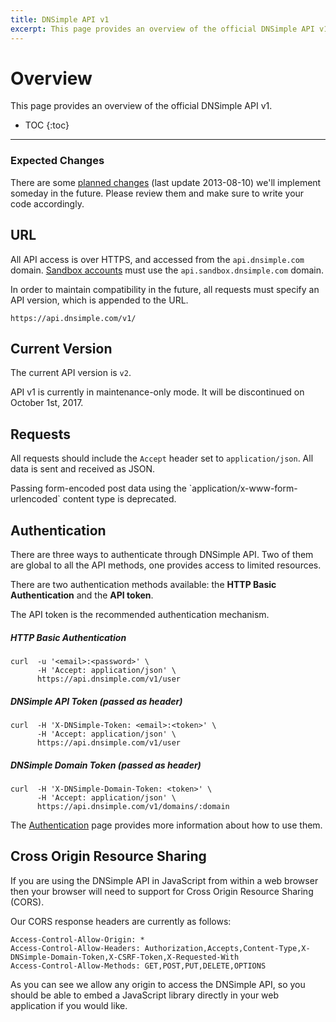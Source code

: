 ```yaml
---
title: DNSimple API v1
excerpt: This page provides an overview of the official DNSimple API v1.
---
```


# Overview

This page provides an overview of the official DNSimple API v1.

* TOC
{:toc}

---

### Expected Changes

There are some [planned changes](/v1/planned-changes/) (last update 2013-08-10) we'll implement someday in the future. Please review them and make sure to write your code accordingly.


## URL

All API access is over HTTPS, and accessed from the `api.dnsimple.com` domain. [Sandbox accounts](/sandbox/) must use the `api.sandbox.dnsimple.com` domain.

In order to maintain compatibility in the future, all requests must specify an API version, which is appended to the URL.

    https://api.dnsimple.com/v1/


## Current Version

The current API version is `v2`.

API v1 is currently in maintenance-only mode. It will be discontinued on October 1st, 2017.


## Requests

All requests should include the `Accept` header set to `application/json`. All data is sent and received as JSON.

<warning>
Passing form-encoded post data using the `application/x-www-form-urlencoded` content type is deprecated.
</warning>


## Authentication

There are three ways to authenticate through DNSimple API. Two of them are global to all the API methods, one provides access to limited resources.

There are two authentication methods available: the **HTTP Basic Authentication** and the **API token**.

<note>
The API token is the recommended authentication mechanism.
</note>

##### HTTP Basic Authentication

    curl  -u '<email>:<password>' \
          -H 'Accept: application/json' \
          https://api.dnsimple.com/v1/user

##### DNSimple API Token (passed as header)

    curl  -H 'X-DNSimple-Token: <email>:<token>' \
          -H 'Accept: application/json' \
          https://api.dnsimple.com/v1/user

##### DNSimple Domain Token (passed as header)

    curl  -H 'X-DNSimple-Domain-Token: <token>' \
          -H 'Accept: application/json' \
          https://api.dnsimple.com/v1/domains/:domain

The [Authentication](/v1/authentication/) page provides more information about how to use them.


## Cross Origin Resource Sharing

If you are using the DNSimple API in JavaScript from within a web browser then your browser will need to support for Cross Origin Resource Sharing (CORS).

Our CORS response headers are currently as follows:

    Access-Control-Allow-Origin: *
    Access-Control-Allow-Headers: Authorization,Accepts,Content-Type,X-DNSimple-Domain-Token,X-CSRF-Token,X-Requested-With
    Access-Control-Allow-Methods: GET,POST,PUT,DELETE,OPTIONS

As you can see we allow any origin to access the DNSimple API, so you should be able to embed a JavaScript library directly in your web application if you would like.
